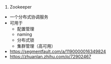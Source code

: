 1. Zookeeper
  - 一个分布式协调服务
  - 可用于 
    - 配置管理
    - naming
    - 分布式锁
    - 集群管理（高可用）
  - https://segmentfault.com/a/1190000016349824
  - https://zhuanlan.zhihu.com/p/72902467
  
